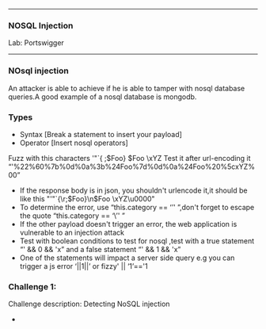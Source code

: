 * * *
 ### NOSQL Injection
 Lab: Portswigger
* * *

### NOsql injection
 
 An attacker is able to achieve if he is able to tamper with nosql database queries.A good example of a nosql database is mongodb.

### Types

- Syntax [Break a statement to insert your payload]
- Operator [Insert nosql operators]

Fuzz with this characters
'"`{
;$Foo}
$Foo \xYZ
Test it after url-encoding it “'%22%60%7b%0d%0a%3b%24Foo%7d%0d%0a%24Foo%20%5cxYZ%00”

- If the response body is in json, you shouldn't urlencode it,it should be like this "'\"`{\r;$Foo}\n$Foo \\xYZ\u0000"
- To determine the error, use “this.category == ‘’' ”,don't forget to escape the quote “this.category == ‘\’' ”
- If the other payload doesn't trigger an error, the web application is vulnerable to an injection attack
- Test with boolean conditions to test for nosql ,test with a true statement “' && 0 && 'x” and a false statement “' && 1 && 'x”
- One of the statements will impact a server side query e.g you can trigger a js error ‘||1||’ or fizzy' || ‘1’=='1

### Challenge 1: 
   Challenge description: Detecting NoSQL injection

   
-
